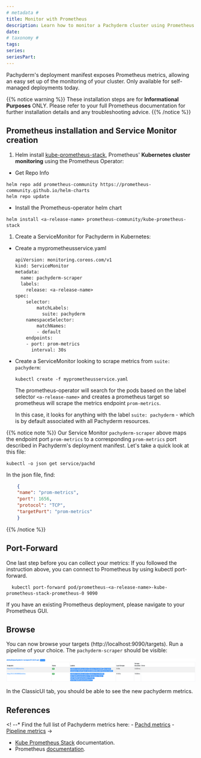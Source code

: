 ```yaml
---
# metadata # 
title: Monitor with Prometheus
description: Learn how to monitor a Pachyderm cluster using Prometheus. 
date: 
# taxonomy #
tags: 
series:
seriesPart:
--- 
```


Pachyderm's deployment manifest exposes Prometheus metrics, 
allowing an easy set up of the monitoring of your cluster.
Only available for self-managed deployments today. 


{{% notice warning  %}}
These installation steps are for **Informational Purposes** ONLY. 
Please refer to your full Prometheus documentation 
for further installation details and any troubleshooting advice.
{{% /notice %}}

## Prometheus installation and Service Monitor creation
1. Helm install [kube-prometheus-stack](https://github.com/prometheus-community/helm-charts/tree/main/charts/kube-prometheus-stack#kube-prometheus-stack),
Prometheus' **Kubernetes cluster monitoring** using the Prometheus Operator:

 - Get Repo Info
 ```shell
 helm repo add prometheus-community https://prometheus-community.github.io/helm-charts
 helm repo update
 ```

 - Install the Prometheus-operator helm chart
 ```shell
 helm install <a-release-name> prometheus-community/kube-prometheus-stack
 ```

1. Create a ServiceMonitor for Pachyderm in Kubernetes:
 - Create a myprometheusservice.yaml
     ```shell
     apiVersion: monitoring.coreos.com/v1
     kind: ServiceMonitor
     metadata:
       name: pachyderm-scraper
       labels:
         release: <a-release-name>
     spec:
         selector:
             matchLabels:
               suite: pachyderm
         namespaceSelector:
             matchNames:
             - default
         endpoints:
         - port: prom-metrics
           interval: 30s
     ```
 - Create a ServiceMonitor looking to scrape metrics from `suite: pachyderm`:
     ```shell
     kubectl create -f myprometheusservice.yaml
     ```
     The prometheus-operator will search for the pods based on the label selector `<a-release-name>`
     and creates a prometheus target so prometheus will scrape the metrics endpoint `prom-metrics`.

     In this case, it looks for anything with the label `suite: pachyderm` -
     which is by default associated with all Pachyderm resources.

 {{% notice note %}}
   Our Service Monitor `pachyderm-scraper` above maps the endpoint port `prom-metrics`
   to a corresponding `prom-metrics` port described in Pachyderm's deployment manifest.
   Let's take a quick look at this file:
   
   ```shell
   kubectl -o json get service/pachd
   ```
   In the json file, find:
   ```json
       {
       "name": "prom-metrics",
       "port": 1656,
       "protocol": "TCP",
       "targetPort": "prom-metrics"
       }
   ```
 {{% /notice %}}
    
## Port-Forward
One last step before you can collect your metrics:
If you followed the instruction above, you can connect to Prometheus by using kubectl port-forward.

```shell
  kubectl port-forward pod/prometheus-<a-release-name>-kube-prometheus-stack-prometheus-0 9090
```
If you have an existing Prometheus deployment, please navigate to your Prometheus GUI.

## Browse
You can now browse your targets (http://localhost:9090/targets).
Run a pipeline of your choice. The `pachyderm-scraper` should be visible:

![pachyderm scraper target](./img/prometheus_target_pachyderm_scaper.png)

In the ClassicUI tab, you should be able to see the new pachyderm metrics.

## References
<! --* Find the full list of Pachyderm metrics here:
    - [Pachd metrics](./pachd-metrics)
    - [Pipeline metrics](./job-metrics) ->
* [Kube Prometheus Stack](https://github.com/prometheus-community/helm-charts/tree/main/charts/kube-prometheus-stack) documentation.
* Prometheus [documentation](https://prometheus.io/docs/introduction/overview/).
